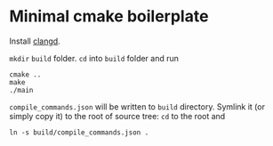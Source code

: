 # Minimal cmake boilerplate

Install [clangd](https://clangd.llvm.org/installation.html).

`mkdir` `build` folder. `cd` into `build` folder and run

```
cmake ..
make
./main
```

`compile_commands.json` will be written to `build` directory. Symlink it (or simply copy it) to the root of source tree: `cd` to the root and

```
ln -s build/compile_commands.json .
```
